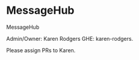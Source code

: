# MessageHub
MessageHub

Admin/Owner: Karen Rodgers GHE: karen-rodgers.

Please assign PRs to Karen.
